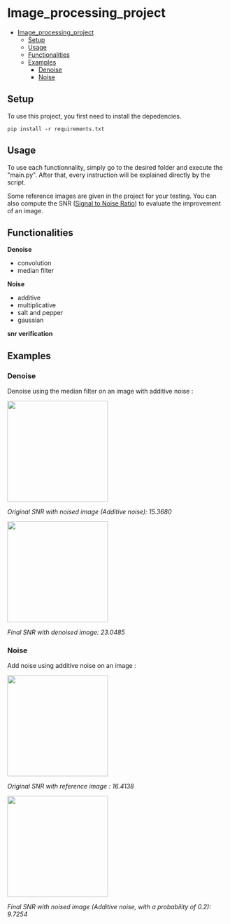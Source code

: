 # Image_processing_project

- [Image\_processing\_project](#image_processing_project)
  - [Setup](#setup)
  - [Usage](#usage)
  - [Functionalities](#functionalities)
  - [Examples](#examples)
    - [Denoise](#denoise)
    - [Noise](#noise)

## Setup

To use this project, you first need to install the depedencies.

```
pip install -r requirements.txt
```

## Usage

To use each functionnality, simply go to the desired folder and execute the "main.py". After that, every instruction will be explained directly by the script.

Some reference images are given in the project for your testing. You can also compute the SNR ([Signal to Noise Ratio](https://en.wikipedia.org/wiki/Signal-to-noise_ratio_(imaging))) to evaluate the improvement of an image.

## Functionalities

**Denoise**
  - convolution
  - median filter

**Noise**
  - additive
  - multiplicative
  - salt and pepper
  - gaussian

**snr verification**


## Examples

### Denoise

Denoise using the median filter on an image with additive noise :
<br>
<div>
  <img src="https://github.com/Malachite01/Image_processing_project/assets/112857106/9bd640f4-056b-4f98-aa18-d2fb55b374cd" width="230">

  <figcaption>
  
  *Original SNR with noised image (Additive noise): 15.3680*
  
  </figcaption>

  <img src="https://github.com/Malachite01/Image_processing_project/assets/112857106/1124d7ba-1462-4680-9441-4d19b016f748" width="230">

  <figcaption>
  
  *Final SNR with denoised image: 23.0485*
  
  </figcaption>
</div>

### Noise

Add noise using additive noise on an image :
<br>
<div>
  <img src="https://github.com/Malachite01/Image_processing_project/assets/112857106/46b6c030-0825-4804-87d1-9a1febddce40" width="230">

  <figcaption>
  
  *Original SNR with reference image : 16.4138*
  
  </figcaption>

  <img src="https://github.com/Malachite01/Image_processing_project/assets/112857106/2c068447-03d5-4060-b22d-098f8104f5a0" width="230">

  <figcaption>
  
  *Final SNR with noised image (Additive noise, with a probability of 0.2): 9.7254*
  
  </figcaption>
</div>
